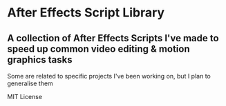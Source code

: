 # After Effects Script Library
## A collection of After Effects Scripts I've made to speed up common video editing & motion graphics tasks

Some are related to specific projects I've been working on, but I plan to generalise them

MIT License